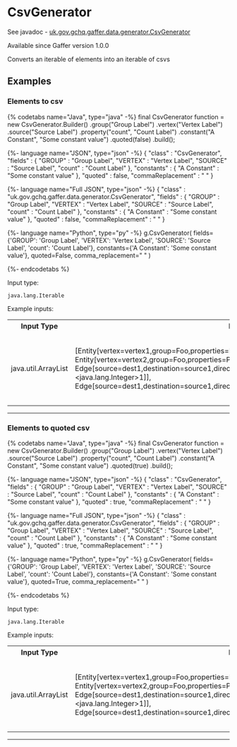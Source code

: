 # CsvGenerator
See javadoc - [uk.gov.gchq.gaffer.data.generator.CsvGenerator](ref://../../javadoc/gaffer/uk/gov/gchq/gaffer/data/generator/CsvGenerator.html)

Available since Gaffer version 1.0.0

Converts an iterable of elements into an iterable of csvs

## Examples

### Elements to csv


{% codetabs name="Java", type="java" -%}
final CsvGenerator function = new CsvGenerator.Builder()
        .group("Group Label")
        .vertex("Vertex Label")
        .source("Source Label")
        .property("count", "Count Label")
        .constant("A Constant", "Some constant value")
        .quoted(false)
        .build();

{%- language name="JSON", type="json" -%}
{
  "class" : "CsvGenerator",
  "fields" : {
    "GROUP" : "Group Label",
    "VERTEX" : "Vertex Label",
    "SOURCE" : "Source Label",
    "count" : "Count Label"
  },
  "constants" : {
    "A Constant" : "Some constant value"
  },
  "quoted" : false,
  "commaReplacement" : " "
}

{%- language name="Full JSON", type="json" -%}
{
  "class" : "uk.gov.gchq.gaffer.data.generator.CsvGenerator",
  "fields" : {
    "GROUP" : "Group Label",
    "VERTEX" : "Vertex Label",
    "SOURCE" : "Source Label",
    "count" : "Count Label"
  },
  "constants" : {
    "A Constant" : "Some constant value"
  },
  "quoted" : false,
  "commaReplacement" : " "
}

{%- language name="Python", type="py" -%}
g.CsvGenerator( 
  fields={'GROUP': 'Group Label', 'VERTEX': 'Vertex Label', 'SOURCE': 'Source Label', 'count': 'Count Label'}, 
  constants={'A Constant': 'Some constant value'}, 
  quoted=False, 
  comma_replacement=" " 
)

{%- endcodetabs %}

Input type:

```
java.lang.Iterable
```

Example inputs:
<table style="display: block;">
<tr><th>Input Type</th><th>Input</th><th>Result Type</th><th>Result</th></tr>
<tr><td>java.util.ArrayList</td><td>[Entity[vertex=vertex1,group=Foo,properties=Properties[count=&lt;java.lang.Integer&gt;1]], Entity[vertex=vertex2,group=Foo,properties=Properties[]], Edge[source=dest1,destination=source1,directed=false,group=Bar,properties=Properties[count=&lt;java.lang.Integer&gt;1]], Edge[source=dest1,destination=source1,directed=false,group=Bar,properties=Properties[]]]</td><td>uk.gov.gchq.gaffer.data.generator.OneToOneObjectGenerator$1</td><td>[Foo,vertex1,,1,A Constant, Foo,vertex2,,,A Constant, Bar,,dest1,1,A Constant, Bar,,dest1,,A Constant]</td></tr>
</table>

-----------------------------------------------

### Elements to quoted csv


{% codetabs name="Java", type="java" -%}
final CsvGenerator function = new CsvGenerator.Builder()
        .group("Group Label")
        .vertex("Vertex Label")
        .source("Source Label")
        .property("count", "Count Label")
        .constant("A Constant", "Some constant value")
        .quoted(true)
        .build();

{%- language name="JSON", type="json" -%}
{
  "class" : "CsvGenerator",
  "fields" : {
    "GROUP" : "Group Label",
    "VERTEX" : "Vertex Label",
    "SOURCE" : "Source Label",
    "count" : "Count Label"
  },
  "constants" : {
    "A Constant" : "Some constant value"
  },
  "quoted" : true,
  "commaReplacement" : " "
}

{%- language name="Full JSON", type="json" -%}
{
  "class" : "uk.gov.gchq.gaffer.data.generator.CsvGenerator",
  "fields" : {
    "GROUP" : "Group Label",
    "VERTEX" : "Vertex Label",
    "SOURCE" : "Source Label",
    "count" : "Count Label"
  },
  "constants" : {
    "A Constant" : "Some constant value"
  },
  "quoted" : true,
  "commaReplacement" : " "
}

{%- language name="Python", type="py" -%}
g.CsvGenerator( 
  fields={'GROUP': 'Group Label', 'VERTEX': 'Vertex Label', 'SOURCE': 'Source Label', 'count': 'Count Label'}, 
  constants={'A Constant': 'Some constant value'}, 
  quoted=True, 
  comma_replacement=" " 
)

{%- endcodetabs %}

Input type:

```
java.lang.Iterable
```

Example inputs:
<table style="display: block;">
<tr><th>Input Type</th><th>Input</th><th>Result Type</th><th>Result</th></tr>
<tr><td>java.util.ArrayList</td><td>[Entity[vertex=vertex1,group=Foo,properties=Properties[count=&lt;java.lang.Integer&gt;1]], Entity[vertex=vertex2,group=Foo,properties=Properties[]], Edge[source=dest1,destination=source1,directed=false,group=Bar,properties=Properties[count=&lt;java.lang.Integer&gt;1]], Edge[source=dest1,destination=source1,directed=false,group=Bar,properties=Properties[]]]</td><td>uk.gov.gchq.gaffer.data.generator.OneToOneObjectGenerator$1</td><td>[&quot;Foo&quot;,&quot;vertex1&quot;,,&quot;1&quot;,&quot;A Constant&quot;, &quot;Foo&quot;,&quot;vertex2&quot;,,,&quot;A Constant&quot;, &quot;Bar&quot;,,&quot;dest1&quot;,&quot;1&quot;,&quot;A Constant&quot;, &quot;Bar&quot;,,&quot;dest1&quot;,,&quot;A Constant&quot;]</td></tr>
</table>

-----------------------------------------------

